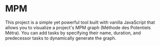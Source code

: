 # MPM

This project is a simple yet powerful tool built with vanilla JavaScript that allows you to visualize a project's MPM graph (Méthode des Potentiels Métra). You can add tasks by specifying their name, duration, and predecessor tasks to dynamically generate the graph.
